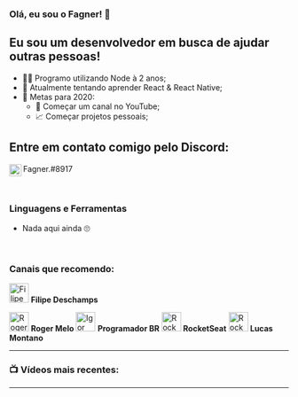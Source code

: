 ### Olá, eu sou o Fagner! 👋

## Eu sou um desenvolvedor em busca de ajudar outras pessoas!
- 👩‍💻 Programo utilizando Node à 2 anos;
- 💭 Atualmente tentando aprender React & React Native;
- 💖 Metas para 2020: 
    - 🎥 Começar um canal no YouTube;
    - 📈 Começar projetos pessoais;

## Entre em contato comigo pelo Discord:
[<img align="left" alt="Discord's Fagner" width="22px" src="https://cdn0.iconfinder.com/data/icons/free-social-media-set/24/discord-512.png">][Narnia]Fagner.#8917

<br />

### Linguagens e Ferramentas
- Nada aqui ainda 🙄

<br />

### Canais que recomendo:
[<img alt="Filipe Deschamps" width="35px" margin-top="25px" src="https://yt3.ggpht.com/a/AATXAJxiC0ILNRKn_1sIcE6LcCsRrEVkDCGhpTdMRDJS=s100-c-k-c0xffffffff-no-rj-mo">][FilipeDeschamps] **Filipe Deschamps**

[<img alt="Roger Melo" width="35px" margin-top="25px" src="https://yt3.ggpht.com/a/AATXAJwwI62iTGTB2SAiZpY7ZLIz2YzmpaI_p3R693h2=s176-c-k-c0x00ffffff-no-rj-mo">][RogerMelo] **Roger Melo**
[<img alt="Igor Oliveira" width="35px" src="https://yt3.ggpht.com/a/AATXAJzuOa543WlNN0Z2z_y7mLVBJd1d8DFE1IqYZ5B2Vg=s176-c-k-c0x00ffffff-no-rj-mo">][ProgramadorBR] **Programador BR**
[<img alt="Rocket Seat" width="35px" margin-top="25px" src="https://yt3.ggpht.com/a/AATXAJwkv2bEEy5BKZkZcfjjO2Am82VTEtnrbG85pVhVrA=s176-c-k-c0x00ffffff-no-rj-mo">][RocketSeat] **RocketSeat**
[<img alt="Rocket Seat" width="35px" margin-top="25px" src="https://yt3.ggpht.com/a/AATXAJzTStezZowa-uxQoxa_O1K3I1aBp4liumTP5JMF8wU=s100-c-k-c0xffffffff-no-rj-mo">][LucasMontano] **Lucas Montano**

---

### 📺 Vídeos mais recentes:
<!-- YOUTUBE:START -->
<!-- YOUTUBE:END -->

---

<br />
<br />

[Narnia]: https://discord.gg/nuww3nt


[FilipeDeschamps]: https://www.youtube.com/channel/UCU5JicSrEM5A63jkJ2QvGYw
[RogerMelo]: https://www.youtube.com/channel/UCmjDevp9Y8r-qi-xueD3Izg
[ProgramadorBR]: https://www.youtube.com/channel/UCrdgeUeCll2QKmqmihIgKBQ
[RocketSeat]: https://www.youtube.com/channel/UCSfwM5u0Kce6Cce8_S72olg
[LucasMontano]: https://www.youtube.com/channel/UCyHOBY6IDZF9zOKJPou2Rgg